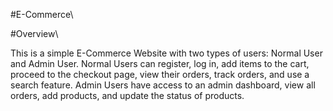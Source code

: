 #E-Commerce\

#Overview\

This is a simple E-Commerce Website with two types of users: Normal User and Admin User. Normal Users can register, log in, add items to the cart, proceed to the checkout page, view their orders, track orders, and use a search feature. Admin Users have access to an admin dashboard, view all orders, add products, and update the status of products.
